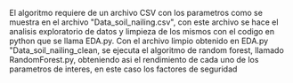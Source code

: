 El algoritmo requiere de un archivo CSV con los parametros como se muestra en el archivo "Data_soil_nailing.csv", con este archivo se hace el analisis exploratorio de datos y limpieza de los mismos con el codigo en python que se llama EDA.py.
Con el archivo limpio obtenido en EDA.py "Data_soil_nailing_clean, se ejecuta el algoritmo de random forest, llamado RandomForest.py, obteniendo asi el rendimiento de cada uno de los parametros de interes, en este caso los factores de seguridad
